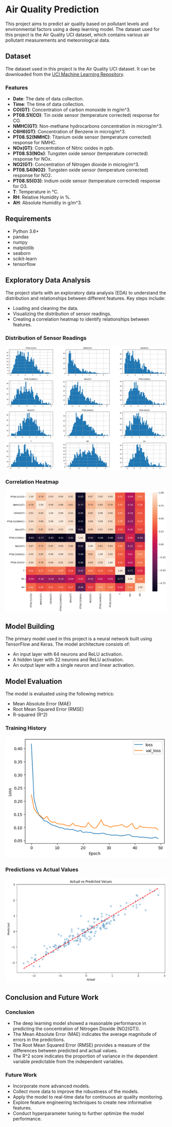 # Air Quality Prediction

This project aims to predict air quality based on pollutant levels and environmental factors using a deep learning model. The dataset used for this project is the Air Quality UCI dataset, which contains various air pollutant measurements and meteorological data.

## Dataset
The dataset used in this project is the Air Quality UCI dataset. It can be downloaded from the [UCI Machine Learning Repository](https://archive.ics.uci.edu/ml/machine-learning-databases/00360/AirQualityUCI.zip).

### Features
- **Date**: The date of data collection.
- **Time**: The time of data collection.
- **CO(GT)**: Concentration of carbon monoxide in mg/m^3.
- **PT08.S1(CO)**: Tin oxide sensor (temperature corrected) response for CO.
- **NMHC(GT)**: Non-methane hydrocarbons concentration in microg/m^3.
- **C6H6(GT)**: Concentration of Benzene in microg/m^3.
- **PT08.S2(NMHC)**: Titanium oxide sensor (temperature corrected) response for NMHC.
- **NOx(GT)**: Concentration of Nitric oxides in ppb.
- **PT08.S3(NOx)**: Tungsten oxide sensor (temperature corrected) response for NOx.
- **NO2(GT)**: Concentration of Nitrogen dioxide in microg/m^3.
- **PT08.S4(NO2)**: Tungsten oxide sensor (temperature corrected) response for NO2.
- **PT08.S5(O3)**: Indium oxide sensor (temperature corrected) response for O3.
- **T**: Temperature in °C.
- **RH**: Relative Humidity in %.
- **AH**: Absolute Humidity in g/m^3.

## Requirements
- Python 3.6+
- pandas
- numpy
- matplotlib
- seaborn
- scikit-learn
- tensorflow

## Exploratory Data Analysis
The project starts with an exploratory data analysis (EDA) to understand the distribution and relationships between different features. Key steps include:
- Loading and cleaning the data.
- Visualizing the distribution of sensor readings.
- Creating a correlation heatmap to identify relationships between features.

### Distribution of Sensor Readings
![Distribution](Images/distribution.png)

### Correlation Heatmap
![Heatmap](Images/heatmap.png)

## Model Building
The primary model used in this project is a neural network built using TensorFlow and Keras. The model architecture consists of:
- An input layer with 64 neurons and ReLU activation.
- A hidden layer with 32 neurons and ReLU activation.
- An output layer with a single neuron and linear activation.

## Model Evaluation
The model is evaluated using the following metrics:
- Mean Absolute Error (MAE)
- Root Mean Squared Error (RMSE)
- R-squared (R^2)

### Training History
![Training History](Images/training_history.png)

### Predictions vs Actual Values
![Predictions vs Actual](Images/prediction_vs_actual.png)

## Conclusion and Future Work
### Conclusion
- The deep learning model showed a reasonable performance in predicting the concentration of Nitrogen Dioxide (NO2(GT)).
- The Mean Absolute Error (MAE) indicates the average magnitude of errors in the predictions.
- The Root Mean Squared Error (RMSE) provides a measure of the differences between predicted and actual values.
- The R^2 score indicates the proportion of variance in the dependent variable predictable from the independent variables.

### Future Work
- Incorporate more advanced models.
- Collect more data to improve the robustness of the models.
- Apply the model to real-time data for continuous air quality monitoring.
- Explore feature engineering techniques to create new informative features.
- Conduct hyperparameter tuning to further optimize the model performance.
